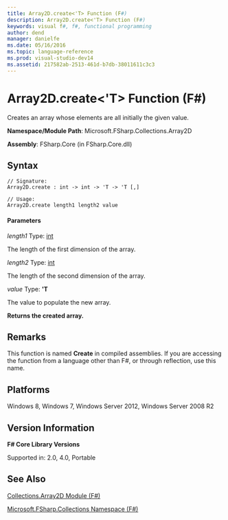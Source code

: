 ```yaml
---
title: Array2D.create<'T> Function (F#)
description: Array2D.create<'T> Function (F#)
keywords: visual f#, f#, functional programming
author: dend
manager: danielfe
ms.date: 05/16/2016
ms.topic: language-reference
ms.prod: visual-studio-dev14
ms.assetid: 217582ab-2513-461d-b7db-38011611c3c3 
---
```


# Array2D.create<'T> Function (F#)

Creates an array whose elements are all initially the given value.

**Namespace/Module Path**: Microsoft.FSharp.Collections.Array2D

**Assembly**: FSharp.Core (in FSharp.Core.dll)

## Syntax

```
// Signature:
Array2D.create : int -> int -> 'T -> 'T [,]

// Usage:
Array2D.create length1 length2 value
```

#### Parameters

*length1*
Type: [int](http://msdn.microsoft.com/en-us/library/025d5455-3622-4ea5-9573-3ecbd4ee1375)

The length of the first dimension of the array.

*length2*
Type: [int](http://msdn.microsoft.com/en-us/library/025d5455-3622-4ea5-9573-3ecbd4ee1375)

The length of the second dimension of the array.

*value*
Type: **'T**

The value to populate the new array.

**Returns the created array.**

## Remarks

This function is named **Create** in compiled assemblies. If you are accessing the function from a language other than F#, or through reflection, use this name.

## Platforms

Windows 8, Windows 7, Windows Server 2012, Windows Server 2008 R2

## Version Information

**F# Core Library Versions**

Supported in: 2.0, 4.0, Portable

## See Also

[Collections.Array2D Module &#40;F&#35;&#41;](Collections.Array2D-Module-%5BFSharp%5D.md)

[Microsoft.FSharp.Collections Namespace &#40;F&#35;&#41;](Microsoft.FSharp.Collections-Namespace-%5BFSharp%5D.md)
